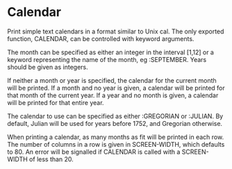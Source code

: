 # Calendar

Print simple text calendars in a format similar to Unix cal. The only
exported function, CALENDAR, can be controlled with keyword arguments.

The month can be specified as either an integer in the interval [1,12]
or a keyword representing the name of the month, eg :SEPTEMBER. Years
should be given as integers.

If neither a month or year is specified, the calendar for the current
month will be printed. If a month and no year is given, a calendar
will be printed for that month of the current year. If a year and no
month is given, a calendar will be printed for that entire year.

The calendar to use can be specified as either :GREGORIAN or
:JULIAN. By default, Julian will be used for years before 1752,
and Gregorian otherwise.

When printing a calendar, as many months as fit will be printed in
each row. The number of columns in a row is given in SCREEN-WIDTH,
which defaults to 80. An error will be signalled if CALENDAR is called
with a SCREEN-WIDTH of less than 20.
